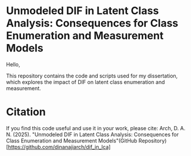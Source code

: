 # Unmodeled DIF in Latent Class Analysis: Consequences for Class Enumeration and Measurement Models

Hello,

This repository contains the code and scripts used for my dissertation, which explores the impact of DIF on latent class enumeration and measurement. 

# Citation

If you find this code useful and use it in your work, please cite:
Arch, D. A. N. (2025). "Unmodeled DIF in Latent Class Analysis: Consequences for Class Enumeration and Measurement Models"(GitHub Repository)[https://github.com/dinanajiarch/dif_in_lca]
